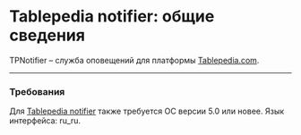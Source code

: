 # Tablepedia notifier: общие сведения

TPNotifier – служба оповещений для платформы [Tablepedia.com](http://tablepedia.com).

---

### Требования

Для [Tablepedia notifier](https://play.google.com/store/apps/details?id=com.RD_AAOW.TablepediaNotifier) также требуется ОС версии 5.0 или новее.
Язык интерфейса: ru_ru.
